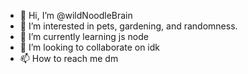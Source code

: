 - 👋 Hi, I’m @wildNoodleBrain
- 👀 I’m interested in pets, gardening, and randomness. 
- 🌱 I’m currently learning js node
- 💞️ I’m looking to collaborate on idk
- 📫 How to reach me dm

<!---
wildNoodleBrain/wildNoodleBrain is a ✨ special ✨ repository because its `README.md` (this file) appears on your GitHub profile.
You can click the Preview link to take a look at your changes.
--->
